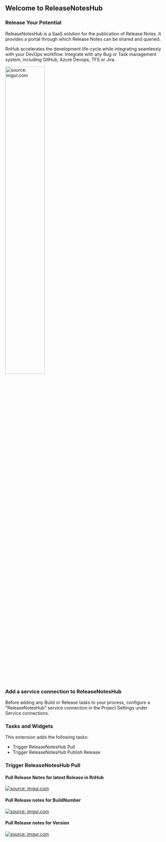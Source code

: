 ## Welcome to ReleaseNotesHub
### Release Your Potential
ReleaseNotesHub is a SaaS solution for the publication of Release Notes.
It provides a portal through which Release Notes can be shared and queried.

RnHub accelerates the development life-cycle while integrating seamlessly with your DevOps workflow.
Integrate with any Bug or Task management system, including GitHub, Azure Devops, TFS or Jira.

<a  href="https://imgur.com/lgLUA41"><img  src="https://i.imgur.com/lgLUA41.gif"  width="50%"  height="50%"  title="source: imgur.com"  /></a>

### Add a service connection to ReleaseNotesHub
Before adding any Build or Release tasks to your process, configure a "ReleaseNotesHub" service connection in the Project Settings under Service connections.

### Tasks and Widgets
This extension adds the following tasks:
- Trigger ReleaseNotesHub Pull
- Trigger ReleaseNotesHub Publish Release

### Trigger ReleaseNotesHub Pull

#### Pull Release Notes for latest Release in RnHub
<a href="https://imgur.com/vlv19Tm"><img src="https://i.imgur.com/vlv19Tm.png" title="source: imgur.com" /></a>

#### Pull Release notes for BuildNumber
<a href="https://imgur.com/fs0KVY7"><img src="https://i.imgur.com/fs0KVY7.png" title="source: imgur.com" /></a>

#### Pull Release notes for Version
<a href="https://imgur.com/ccNelmM"><img src="https://i.imgur.com/ccNelmM.png" title="source: imgur.com" /></a>